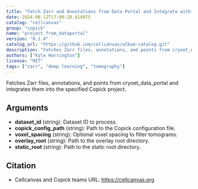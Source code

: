 ```yaml
---
title: "Fetch Zarr and Annotations from Data Portal and Integrate with Copick"
date: 2024-08-12T17:00:28.614975
catalog: "cellcanvas"
group: "copick"
name: "project_from_dataportal"
version: "0.1.4"
catalog_url: "https://github.com/cellcanvas/album-catalog.git"
description: "Fetches Zarr files, annotations, and points from cryoet_data_portal and integrates them into the specified Copick project."
authors: ["Kyle Harrington"]
license: "MIT"
tags: ["zarr", "deep learning", "tomography"]
---
```


Fetches Zarr files, annotations, and points from cryoet_data_portal and integrates them into the specified Copick project.

## Arguments

- **dataset_id** (string): Dataset ID to process.
- **copick_config_path** (string): Path to the Copick configuration file.
- **voxel_spacing** (string): Optional voxel spacing to filter tomograms.
- **overlay_root** (string): Path to the overlay root directory.
- **static_root** (string): Path to the static root directory.

## Citation

- Cellcanvas and Copick teams
  URL: https://cellcanvas.org

